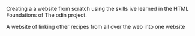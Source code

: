Creating a a website from scratch using the skills ive learned in the HTML Foundations of The odin project.

A website of linking other recipes from all over the web into one website 